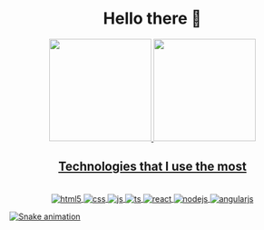   <div align="center">
   <h1> Hello there 👋 </h1>
  </div>

  <div align="center">
    <a href="https://github.com/Sampai0z">
    <img height="180em" src="https://github-readme-stats.vercel.app/api?username=Sampai0z&show_icons=true&theme=light&include_all_commits=true&count_private=true"/>
    <img height="180em" src="https://github-readme-stats.vercel.app/api/top-langs/?username=Sampai0z&layout=compact&langs_count=7&theme=light"/>
  </div>
  
  <div align="center">
   <h2>Technologies that I use the most</h2>
  </div>
  
  <div style="display: inline_block" align="center"><br>
    <img align="center" alt="html5" src="https://img.shields.io/badge/HTML5-E34F26?style=for-the-badge&logo=html5&logoColor=white" />
    <img align="center" alt="css" src="https://img.shields.io/badge/CSS3-1572B6?style=for-the-badge&logo=css3&logoColor=white" />
    <img align="center" alt="js" src="https://img.shields.io/badge/JavaScript-F7DF1E?style=for-the-badge&logo=javascript&logoColor=black" />
    <img align="center" alt="ts" src="https://img.shields.io/badge/TypeScript-007ACC?style=for-the-badge&logo=typescript&logoColor=white" />
    <img align="center" alt="react" src="https://img.shields.io/badge/React-20232A?style=for-the-badge&logo=react&logoColor=61DAFB" />
    <img align="center" alt="nodejs" src="https://img.shields.io/badge/Node.js-43853D?style=for-the-badge&logo=node.js&logoColor=white" />
    <img align="center" alt="angularjs" src="https://img.shields.io/badge/Angular-DD0031?style=for-the-badge&logo=angular&logoColor=white" />
  </div>

  ![Snake animation](https://github.com/Sampai0z/Sampai0z/blob/output/github-contribuition-grid-snake.svg)
